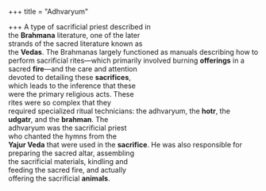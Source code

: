 +++
title = "Adhvaryum"

+++
A type of sacrificial priest described in  
the **Brahmana** literature, one of the later  
strands of the sacred literature known as  
the **Vedas**. The Brahmanas largely functioned as manuals describing how to  
perform sacrificial rites—which primarily involved burning **offerings** in a  
sacred **fire**—and the care and attention  
devoted to detailing these **sacrifices**,  
which leads to the inference that these  
were the primary religious acts. These  
rites were so complex that they  
required specialized ritual technicians: the adhvaryum, the **hotr**, the  
**udgatr**, and the **brahman**. The  
adhvaryum was the sacrificial priest  
who chanted the hymns from the  
**Yajur Veda** that were used in the **sacrifice**. He was also responsible for  
preparing the sacred altar, assembling  
the sacrificial materials, kindling and  
feeding the sacred fire, and actually  
offering the sacrificial **animals**.